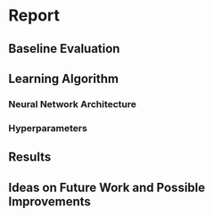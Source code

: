 # Report 

## Baseline Evaluation

## Learning Algorithm

### Neural Network Architecture

### Hyperparameters

## Results

## Ideas on Future Work and Possible Improvements
